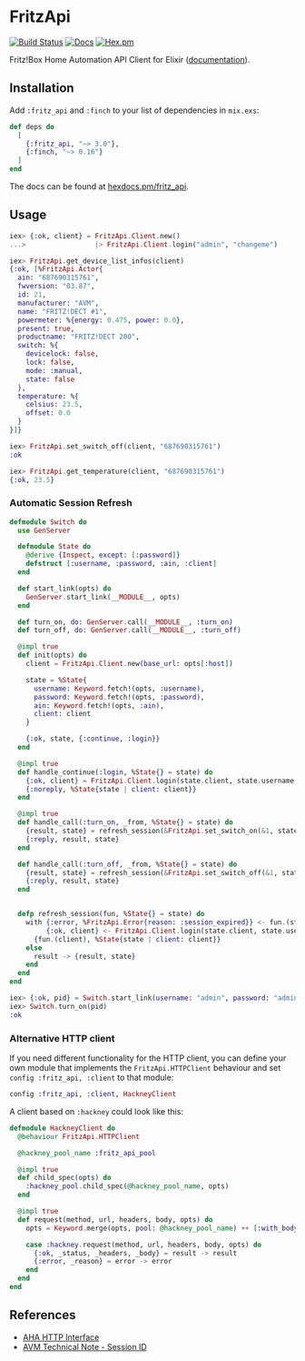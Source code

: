 # FritzApi

[![Build Status](https://github.com/adriankumpf/fritz-api/workflows/CI/badge.svg)](https://github.com/adriankumpf/fritz-api/actions)
[![Docs](https://img.shields.io/badge/hex-docs-green.svg?style=flat)](https://hexdocs.pm/fritz_api)
[![Hex.pm](https://img.shields.io/hexpm/v/fritz_api?color=%23714a94)](http://hex.pm/packages/fritz_api)

<!-- MDOC !-->

Fritz!Box Home Automation API Client for Elixir
([documentation](https://hexdocs.pm/fritz_api)).

## Installation

Add `:fritz_api` and `:finch` to your list of dependencies in `mix.exs`:

```elixir
def deps do
  [
    {:fritz_api, "~> 3.0"},
    {:finch, "~> 0.16"}
  ]
end
```

The docs can be found at [hexdocs.pm/fritz_api](https://hexdocs.pm/fritz_api).

## Usage

```elixir
iex> {:ok, client} = FritzApi.Client.new()
...>                 |> FritzApi.Client.login("admin", "changeme")

iex> FritzApi.get_device_list_infos(client)
{:ok, [%FritzApi.Actor{
  ain: "687690315761",
  fwversion: "03.87",
  id: 21,
  manufacturer: "AVM",
  name: "FRITZ!DECT #1",
  powermeter: %{energy: 0.475, power: 0.0},
  present: true,
  productname: "FRITZ!DECT 200",
  switch: %{
    devicelock: false,
    lock: false,
    mode: :manual,
    state: false
  },
  temperature: %{
    celsius: 23.5,
    offset: 0.0
  }
}]}

iex> FritzApi.set_switch_off(client, "687690315761")
:ok

iex> FritzApi.get_temperature(client, "687690315761")
{:ok, 23.5}
```

### Automatic Session Refresh

```elixir
defmodule Switch do
  use GenServer

  defmodule State do
    @derive {Inspect, except: [:password]}
    defstruct [:username, :password, :ain, :client]
  end

  def start_link(opts) do
    GenServer.start_link(__MODULE__, opts)
  end

  def turn_on, do: GenServer.call(__MODULE__, :turn_on)
  def turn_off, do: GenServer.call(__MODULE__, :turn_off)

  @impl true
  def init(opts) do
    client = FritzApi.Client.new(base_url: opts[:host])

    state = %State{
      username: Keyword.fetch!(opts, :username),
      password: Keyword.fetch!(opts, :password),
      ain: Keyword.fetch!(opts, :ain),
      client: client
    }

    {:ok, state, {:continue, :login}}
  end

  @impl true
  def handle_continue(:login, %State{} = state) do
    {:ok, client} = FritzApi.Client.login(state.client, state.username, state.password)
    {:noreply, %State{state | client: client}}
  end

  @impl true
  def handle_call(:turn_on, _from, %State{} = state) do
    {result, state} = refresh_session(&FritzApi.set_switch_on(&1, state.ain), state)
    {:reply, result, state}
  end

  def handle_call(:turn_off, _from, %State{} = state) do
    {result, state} = refresh_session(&FritzApi.set_switch_off(&1, state.ain), state)
    {:reply, result, state}
  end


  defp refresh_session(fun, %State{} = state) do
    with {:error, %FritzApi.Error{reason: :session_expired}} <- fun.(state.client),
         {:ok, client} <- FritzApi.Client.login(state.client, state.username, state.password) do
      {fun.(client), %State{state | client: client}}
    else
      result -> {result, state}
    end
  end
end
```

```elixir
iex> {:ok, pid} = Switch.start_link(username: "admin", password: "admin", ain: "000111222333")
iex> Switch.turn_on(pid)
:ok
```

### Alternative HTTP client

If you need different functionality for the HTTP client, you can define your own module that implements the `FritzApi.HTTPClient` behaviour and set `config :fritz_api, :client` to that module:

```elixir
config :fritz_api, :client, HackneyClient
```

A client based on `:hackney` could look like this:

```elixir
defmodule HackneyClient do
  @behaviour FritzApi.HTTPClient

  @hackney_pool_name :fritz_api_pool

  @impl true
  def child_spec(opts) do
    :hackney_pool.child_spec(@hackney_pool_name, opts)
  end

  @impl true
  def request(method, url, headers, body, opts) do
    opts = Keyword.merge(opts, pool: @hackney_pool_name) ++ [:with_body]

    case :hackney.request(method, url, headers, body, opts) do
      {:ok, _status, _headers, _body} = result -> result
      {:error, _reason} = error -> error
    end
  end
end
```

<!-- MDOC !-->

## References

- [AHA HTTP Interface](https://avm.de/fileadmin/user_upload/Global/Service/Schnittstellen/AHA-HTTP-Interface.pdf)
- [AVM Technical Note - Session ID](https://avm.de/fileadmin/user_upload/Global/Service/Schnittstellen/AVM_Technical_Note_-_Session_ID.pdf)
